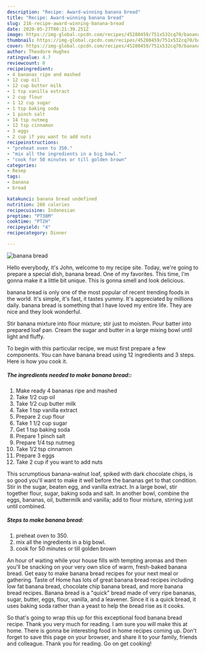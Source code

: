 ```yaml
---
description: "Recipe: Award-winning banana bread"
title: "Recipe: Award-winning banana bread"
slug: 216-recipe-award-winning-banana-bread
date: 2020-05-27T00:21:39.251Z
image: https://img-global.cpcdn.com/recipes/45280459/751x532cq70/banana-bread-recipe-main-photo.jpg
thumbnail: https://img-global.cpcdn.com/recipes/45280459/751x532cq70/banana-bread-recipe-main-photo.jpg
cover: https://img-global.cpcdn.com/recipes/45280459/751x532cq70/banana-bread-recipe-main-photo.jpg
author: Theodore Hughes
ratingvalue: 4.7
reviewcount: 8
recipeingredient:
- 4 bananas ripe and mashed
- 12 cup oil
- 12 cup butter milk
- 1 tsp vanilla extract
- 2 cup flour
- 1 12 cup sugar
- 1 tsp baking soda
- 1 pinch salt
- 14 tsp nutmeg
- 12 tsp cinnamon
- 3 eggs
- 2 cup if you want to add nuts
recipeinstructions:
- "preheat oven to 350."
- "mix all the ingredients in a big bowl."
- "cook for 50 minutes or till golden brown"
categories:
- Resep
tags:
- banana
- bread

katakunci: banana bread undefined
nutrition: 268 calories
recipecuisine: Indonesian
preptime: "PT38M"
cooktime: "PT2H"
recipeyield: "4"
recipecategory: Dinner

---
```



![banana bread](https://img-global.cpcdn.com/recipes/45280459/751x532cq70/banana-bread-recipe-main-photo.jpg)

Hello everybody, it's John, welcome to my recipe site. Today, we're going to prepare a special dish, banana bread. One of my favorites. This time, I'm gonna make it a little bit unique. This is gonna smell and look delicious.

banana bread is only one of the most popular of recent trending foods in the world. It's simple, it's fast, it tastes yummy. It's appreciated by millions daily. banana bread is something that I have loved my entire life. They are nice and they look wonderful.

Stir banana mixture into flour mixture; stir just to moisten. Pour batter into prepared loaf pan. Cream the sugar and butter in a large mixing bowl until light and fluffy.


To begin with this particular recipe, we must first prepare a few components. You can have banana bread using 12 ingredients and 3 steps. Here is how you cook it.

##### The ingredients needed to make banana bread::

1. Make ready 4 bananas ripe and mashed
1. Take 1/2 cup oil
1. Take 1/2 cup butter milk
1. Take 1 tsp vanilla extract
1. Prepare 2 cup flour
1. Take 1 1/2 cup sugar
1. Get 1 tsp baking soda
1. Prepare 1 pinch salt
1. Prepare 1/4 tsp nutmeg
1. Take 1/2 tsp cinnamon
1. Prepare 3 eggs
1. Take 2 cup if you want to add nuts


This scrumptious banana-walnut loaf, spiked with dark chocolate chips, is so good you&#39;ll want to make it well before the bananas get to that condition. Stir in the sugar, beaten egg, and vanilla extract. In a large bowl, stir together flour, sugar, baking soda and salt. In another bowl, combine the eggs, bananas, oil, buttermilk and vanilla; add to flour mixture, stirring just until combined. 

##### Steps to make banana bread:

1. preheat oven to 350.
1. mix all the ingredients in a big bowl.
1. cook for 50 minutes or till golden brown


An hour of waiting while your house fills with tempting aromas and then you&#39;ll be snacking on your very own slice of warm, fresh-baked banana bread. Get easy to make banana bread recipes for your next meal or gathering. Taste of Home has lots of great banana bread recipes including low fat banana bread, chocolate chip banana bread, and more banana bread recipes. Banana bread is a &#34;quick&#34; bread made of very ripe bananas, sugar, butter, eggs, flour, vanilla, and a leavener. Since it is a quick bread, it uses baking soda rather than a yeast to help the bread rise as it cooks. 

So that's going to wrap this up for this exceptional food banana bread recipe. Thank you very much for reading. I am sure you will make this at home. There is gonna be interesting food in home recipes coming up. Don't forget to save this page on your browser, and share it to your family, friends and colleague. Thank you for reading. Go on get cooking!
